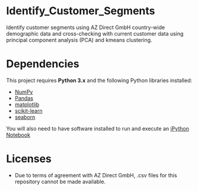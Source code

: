 # Identify_Customer_Segments
Identify customer segments using AZ Direct GmbH country-wide demographic data and cross-checking with current customer data using principal component analysis (PCA) and kmeans clustering.

# Dependencies
This project requires **Python 3.x** and the following Python libraries installed:

- [NumPy](http://www.numpy.org/)
- [Pandas](http://pandas.pydata.org)
- [matplotlib](http://matplotlib.org/)
- [scikit-learn](http://scikit-learn.org/stable/)
- [seaborn](http://seaborn.pydata.org/)

You will also need to have software installed to run and execute an [iPython Notebook](http://ipython.org/notebook.html)

# Licenses
- Due to terms of agreement with AZ Direct GmbH, .csv files for this repository cannot be made available.